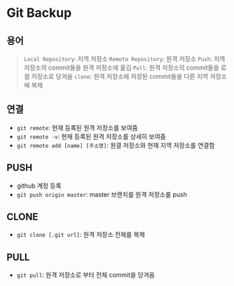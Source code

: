# Git Backup
## 용어
> `Local Repository`: 지역 저장소
> `Remote Repository`: 원격 저장소
> `Push`: 지역 저장소의 commit들을 원격 저장소에 옮김
> `Pull`: 원격 저장소의 commit들을 로컬 저장소로 당겨옴
> `clone`: 원격 저장소에 저장된 commit들을 다른 지역 저장소에 복제
## 연결
- `git remote`: 현재 등록된 원격 저장소를 보여줌
- `git remote -v`: 현재 등록된 원격 저장소를 상세히 보여줌
- `git remote add [name] [주소명]`: 원결 저장소와 현재 지역 저장소를 연결함
## PUSH
- github 계정 등록
- `git push origin master`: master 브랜치를 원격 저장소롤 push
 ## CLONE
 - `git clone [.git url]`: 원격 저장소 전체를 복제

## PULL
- `git pull`: 원격 저장소로 부터 전체 commit을 당겨옴
